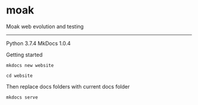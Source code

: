 # moak
Moak web evolution and testing
___

Python 3.7.4
MkDocs 1.0.4

Getting started

`mkdocs new website`

`cd website`

Then replace docs folders with current docs folder

`mkdocs serve`